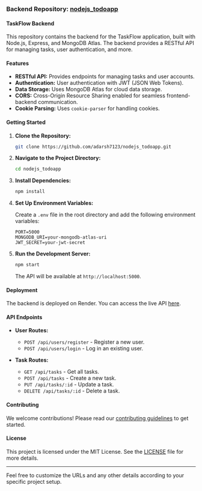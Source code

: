 
### Backend Repository: [nodejs_todoapp](https://github.com/adarsh7123/nodejs_todoapp)

#### TaskFlow Backend

This repository contains the backend for the TaskFlow application, built with Node.js, Express, and MongoDB Atlas. The backend provides a RESTful API for managing tasks, user authentication, and more.

#### Features

- **RESTful API:** Provides endpoints for managing tasks and user accounts.
- **Authentication:** User authentication with JWT (JSON Web Tokens).
- **Data Storage:** Uses MongoDB Atlas for cloud data storage.
- **CORS:** Cross-Origin Resource Sharing enabled for seamless frontend-backend communication.
- **Cookie Parsing:** Uses `cookie-parser` for handling cookies.

#### Getting Started

1. **Clone the Repository:**

   ```bash
   git clone https://github.com/adarsh7123/nodejs_todoapp.git
   ```

2. **Navigate to the Project Directory:**

   ```bash
   cd nodejs_todoapp
   ```

3. **Install Dependencies:**

   ```bash
   npm install
   ```

4. **Set Up Environment Variables:**

   Create a `.env` file in the root directory and add the following environment variables:

   ```env
   PORT=5000
   MONGODB_URI=your-mongodb-atlas-uri
   JWT_SECRET=your-jwt-secret
   ```

5. **Run the Development Server:**

   ```bash
   npm start
   ```

   The API will be available at `http://localhost:5000`.

#### Deployment

The backend is deployed on Render. You can access the live API [here](https://your-render-url.onrender.com).

#### API Endpoints

- **User Routes:**
  - `POST /api/users/register` - Register a new user.
  - `POST /api/users/login` - Log in an existing user.

- **Task Routes:**
  - `GET /api/tasks` - Get all tasks.
  - `POST /api/tasks` - Create a new task.
  - `PUT /api/tasks/:id` - Update a task.
  - `DELETE /api/tasks/:id` - Delete a task.

#### Contributing

We welcome contributions! Please read our [contributing guidelines](CONTRIBUTING.md) to get started.

#### License

This project is licensed under the MIT License. See the [LICENSE](LICENSE) file for more details.

---

Feel free to customize the URLs and any other details according to your specific project setup.



